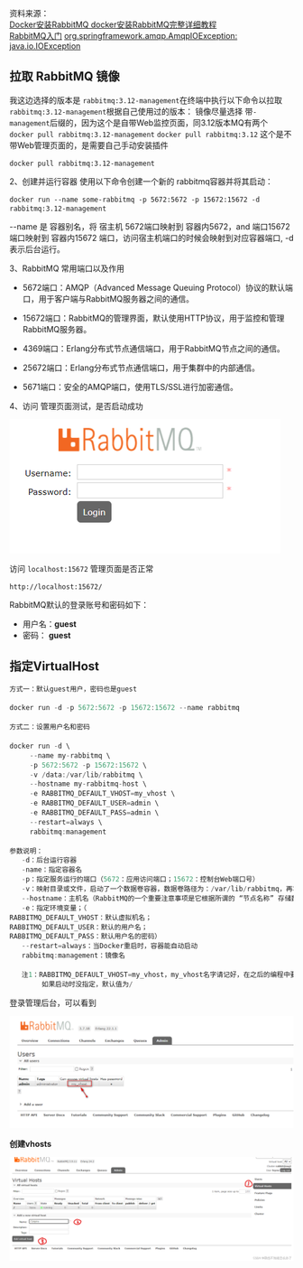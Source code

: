 资料来源：<br/>
[Docker安装RabbitMQ docker安装RabbitMQ完整详细教程](https://blog.csdn.net/qq_40739917/article/details/131509696)<br/>
[RabbitMQ入门](https://blog.csdn.net/yzq102873/article/details/128304566)
[org.springframework.amqp.AmqpIOException: java.io.IOException](https://blog.csdn.net/weixin_45902573/article/details/125798551)


## 拉取 RabbitMQ 镜像
我这边选择的版本是 `rabbitmq:3.12-management`在终端中执行以下命令以拉取 `rabbitmq:3.12-management`根据自己使用过的版本：
镜像尽量选择 带`-management`后缀的，因为这个是自带Web监控页面，同3.12版本MQ有两个
`docker pull rabbitmq:3.12-management`
`docker pull rabbitmq:3.12` 这个是不带Web管理页面的，是需要自己手动安装插件

```shell
docker pull rabbitmq:3.12-management
```

2、创建并运行容器
使用以下命令创建一个新的 rabbitmq容器并将其启动：

```shell
docker run --name some-rabbitmq -p 5672:5672 -p 15672:15672 -d rabbitmq:3.12-management
```

--name 是 容器别名，将 宿主机 5672端口映射到 容器内5672，and 端口15672端口映射到 容器内15672 端口，访问宿主机端口的时候会映射到对应容器端口, -d 表示后台运行。

3、RabbitMQ 常用端口以及作用

- 5672端口：AMQP（Advanced Message Queuing Protocol）协议的默认端口，用于客户端与RabbitMQ服务器之间的通信。

- 15672端口：RabbitMQ的管理界面，默认使用HTTP协议，用于监控和管理RabbitMQ服务器。

- 4369端口：Erlang分布式节点通信端口，用于RabbitMQ节点之间的通信。

- 25672端口：Erlang分布式节点通信端口，用于集群中的内部通信。

- 5671端口：安全的AMQP端口，使用TLS/SSL进行加密通信。

4、访问 管理页面测试，是否启动成功

![image-20230921192735901](img/image-20230921192735901.png)



访问 `localhost:15672` 管理页面是否正常

```url
http://localhost:15672/
```

RabbitMQ默认的登录账号和密码如下：

- 用户名：**guest**
- 密码： **guest**



## 指定VirtualHost

```c
方式一：默认guest用户，密码也是guest

docker run -d -p 5672:5672 -p 15672:15672 --name rabbitmq

方式二：设置用户名和密码

docker run -d \
     --name my-rabbitmq \
     -p 5672:5672 -p 15672:15672 \
     -v /data:/var/lib/rabbitmq \
     --hostname my-rabbitmq-host \
     -e RABBITMQ_DEFAULT_VHOST=my_vhost \
     -e RABBITMQ_DEFAULT_USER=admin \
     -e RABBITMQ_DEFAULT_PASS=admin \
     --restart=always \
     rabbitmq:management 

参数说明：
   -d：后台运行容器
   -name：指定容器名
   -p：指定服务运行的端口（5672：应用访问端口；15672：控制台Web端口号）
   -v：映射目录或文件，启动了一个数据卷容器，数据卷路径为：/var/lib/rabbitmq，再将此数据卷映射到住宿主机的/data目录
   --hostname：主机名（RabbitMQ的一个重要注意事项是它根据所谓的 “节点名称” 存储数据，默认为主机名）
   -e：指定环境变量；（
RABBITMQ_DEFAULT_VHOST：默认虚拟机名；
RABBITMQ_DEFAULT_USER：默认的用户名；
RABBITMQ_DEFAULT_PASS：默认用户名的密码）
   --restart=always：当Docker重启时，容器能自动启动   
   rabbitmq:management：镜像名
   
   注1：RABBITMQ_DEFAULT_VHOST=my_vhost，my_vhost名字请记好，在之后的编程中要用到,
        如果启动时没指定，默认值为/
```

登录管理后台，可以看到

![image-20230926091835494](img/image-20230926091835494.png)

 **创建vhosts**

![img](img/75206053a32742c89cde512c6c2d3669.png)